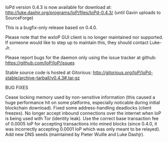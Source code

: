 IoPd version 0.4.3 is now available for download at:
http://luke.dashjr.org/programs/IoP/files/IoPd-0.4.3/ (until Gavin uploads to SourceForge)

This is a bugfix-only release based on 0.4.0.

Please note that the wxIoP GUI client is no longer maintained nor supported. If someone would like to step up to maintain this, they should contact Luke-Jr.

Please report bugs for the daemon only using the issue tracker at github:
https://github.com/IoP/IoP/issues

Stable source code is hosted at Gitorious:
http://gitorious.org/IoP/IoPd-stable/archive-tarball/v0.4.3#.tar.gz

BUG FIXES

Cease locking memory used by non-sensitive information (this caused a huge performance hit on some platforms, especially noticable during initial blockchain download).
Fixed some address-handling deadlocks (client freezes).
No longer accept inbound connections over the internet when IoP is being used with Tor (identity leak).
Use the correct base transaction fee of 0.0005 IoP for accepting transactions into mined blocks (since 0.4.0, it was incorrectly accepting 0.0001 IoP which was only meant to be relayed).
Add new DNS seeds (maintained by Pieter Wuille and Luke Dashjr).

